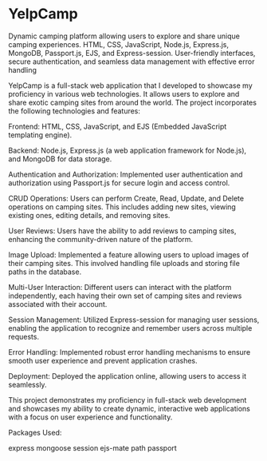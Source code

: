 # YelpCamp
Dynamic camping platform allowing users to explore and share unique camping experiences. HTML, CSS, JavaScript, Node.js, Express.js, MongoDB, Passport.js, EJS, and Express-session. User-friendly interfaces, secure authentication, and seamless data management with effective error handling 

YelpCamp is a full-stack web application that I developed to showcase my proficiency in various web technologies. It allows users to explore and share exotic camping sites from around the world. The project incorporates the following technologies and features:

Frontend: HTML, CSS, JavaScript, and EJS (Embedded JavaScript templating engine).

Backend: Node.js, Express.js (a web application framework for Node.js), and MongoDB for data storage.

Authentication and Authorization: Implemented user authentication and authorization using Passport.js for secure login and access control.

CRUD Operations: Users can perform Create, Read, Update, and Delete operations on camping sites. This includes adding new sites, viewing existing ones, editing details, and removing sites.

User Reviews: Users have the ability to add reviews to camping sites, enhancing the community-driven nature of the platform.

Image Upload: Implemented a feature allowing users to upload images of their camping sites. This involved handling file uploads and storing file paths in the database.

Multi-User Interaction: Different users can interact with the platform independently, each having their own set of camping sites and reviews associated with their account.

Session Management: Utilized Express-session for managing user sessions, enabling the application to recognize and remember users across multiple requests.

Error Handling: Implemented robust error handling mechanisms to ensure smooth user experience and prevent application crashes.

Deployment: Deployed the application online, allowing users to access it seamlessly.

This project demonstrates my proficiency in full-stack web development and showcases my ability to create dynamic, interactive web applications with a focus on user experience and functionality.

Packages Used:

express
mongoose
session
ejs-mate
path
passport
